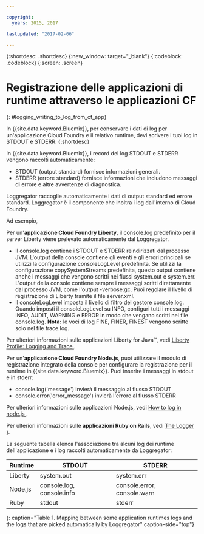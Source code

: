 ```yaml
---

copyright:
  years: 2015, 2017

lastupdated: "2017-02-06"

---
```



{:shortdesc: .shortdesc}
{:new_window: target="_blank"}
{:codeblock: .codeblock}
{:screen: .screen}

# Registrazione delle applicazioni di runtime attraverso le applicazioni CF
{: #logging_writing_to_log_from_cf_app}

In {{site.data.keyword.Bluemix}}, per conservare i dati di log per un'applicazione Cloud Foundry e il relativo runtime, devi scrivere i tuoi log in STDOUT e STDERR.
{:shortdesc}

In {{site.data.keyword.Bluemix}}, i record dei log STDOUT e STDERR vengono raccolti automaticamente:

* STDOUT (output standard) fornisce informazioni generali.  
* STDERR (errore standard) fornisce informazioni che includono messaggi di errore e altre avvertenze di diagnostica. 

Loggregator raccoglie automaticamente i dati di output standard ed errore standard. Loggregator è il componente che inoltra i log dall'interno di Cloud Foundry. 

Ad esempio, 

Per un'**applicazione Cloud Foundry Liberty**, il console.log predefinito per il server Liberty viene prelevato automaticamente dal Loggregator. 

* Il console.log contiene i STDOUT e STDERR reindirizzati dal processo JVM. L'output della console contiene gli eventi e gli errori principali se utilizzi la configurazione consoleLogLevel predefinita. Se utilizzi la configurazione copySystemStreams predefinita, questo output contiene anche i messaggi che vengono scritti nei flussi system.out e system.err. L'output della console contiene sempre i messaggi scritti direttamente dal processo JVM, come l'output -verbose:gc. Puoi regolare il livello di registrazione di Liberty tramite il file server.xml.
* Il consoleLogLevel imposta il livello di filtro del gestore console.log. Quando imposti il consoleLogLevel su INFO, configuri tutti i messaggi INFO, AUDIT, WARNING e ERROR in modo che vengano scritti nel file console.log. **Nota:** le voci di log FINE, FINER, FINEST vengono scritte solo nel file trace.log.

Per ulteriori informazioni sulle applicazioni Liberty for Java™, vedi [Liberty Profile: Logging and Trace ](http://www-01.ibm.com/support/knowledgecenter/was_beta_liberty/com.ibm.websphere.wlp.nd.multiplatform.doc/ae/rwlp_logging.html).

Per un'**applicazione Cloud Foundry Node.js**, puoi utilizzare il modulo di registrazione integrato della console per configurare la registrazione per il runtime in {{site.data.keyword.Bluemix}}. Puoi inserire i messaggi in stdout e in stderr:

* console.log('message') invierà il messaggio al flusso STDOUT
* console.error('error_message') invierà l'errore al flusso STDERR

Per ulteriori informazioni sulle applicazioni Node.js, vedi [How to log in node.js ](http://docs.nodejitsu.com/articles/intermediate/how-to-log).


Per ulteriori informazioni sulle **applicazioni Ruby on Rails**, vedi [The Logger )](http://guides.rubyonrails.org/debugging_rails_applications.html#the-logger).

La seguente tabella elenca l'associazione tra alcuni log dei runtime dell'applicazione e i log raccolti automaticamente da Loggregator:

| **Runtime** |    **STDOUT**     | **STDERR** |
|-----------------|-------------------|-------------------|
| Liberty | system.out | system.err |
| Node.js | console.log, console.info | console.error, console.warn |
| Ruby | stdout| stderr |
{: caption="Table 1. Mapping between some application runtimes logs and the logs that are picked automatically by Loggregator" caption-side="top"}

